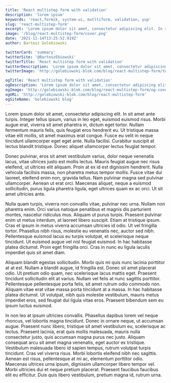 ```yaml
---
title: 'React multistep form with validation'
description: 'lorem ipsum'
keywords: 'react,formik, system-ui, mutltiform, validation, yup'
slug: 'react-multistep-form'
excerpt: 'Lorem ipsum dolor sit amet, consectetur adipiscing elit. In sit amet ante turpis. Integer tellus ipsum, varius in leo eget, euismod euismod risus. Morbi augue erat, viverra sit amet pharetra in, dictum eget tortor. Nullam fermentum mauris felis, quis feugiat eros hendrerit eu. Ut tristique massa vitae elit mollis, sit amet maximus erat congue.'
image: '/blog/react-multistep-form/cover.png'
date: '2021-11-14T13:25:52.919Z'
author: Bartosz Golebiowski

twitterCard: 'summary'
twitterSite: '@BartoszEbiowski'
twitterTitle: 'React multistep form with validation'
twitterDescription: 'Lorem ipsum dolor sit amet, consectetur adipiscing elit. In sit amet ante turpis. Integer tellus ipsum, varius in leo eget, euismod'
twitterImage: 'http://golebiowski-blok.com/blog/react-multistep-form/twitter-cover.png'

ogTitle: 'React multistep form with validation'
ogDescription: 'Lorem ipsum dolor sit amet, consectetur adipiscing elit. In sit amet ante turpis. Integer tellus ipsum, varius in leo eget, euismod' 
ogImage: 'http://golebiowski-blok.com/blog/react-multistep-form/og-cover.png'
ogURL: 'http://golebiowski-blok.com/blog/react-multistep-form'
ogSiteName: 'Golebiowski blog'
---
```


Lorem ipsum dolor sit amet, consectetur adipiscing elit. In sit amet ante turpis. Integer tellus ipsum, varius in leo eget, euismod euismod risus. Morbi augue erat, viverra sit amet pharetra in, dictum eget tortor. Nullam fermentum mauris felis, quis feugiat eros hendrerit eu. Ut tristique massa vitae elit mollis, sit amet maximus erat congue. Fusce eu velit in neque tincidunt ullamcorper eget eget ante. Nulla facilisi. Curabitur suscipit at lectus blandit tristique. Donec aliquet ullamcorper lectus feugiat tempor.

Donec pulvinar, eros sit amet vestibulum varius, dolor neque venenatis lacus, vitae ultrices justo est mollis lectus. Mauris feugiat augue nec risus eleifend, ut ultrices elit aliquam. Proin at ex id est dignissim hendrerit. Nulla vehicula facilisis massa, non pharetra metus tempor mollis. Fusce vitae dui laoreet, eleifend enim non, gravida tellus. Nam pulvinar magna sed pulvinar ullamcorper. Aenean ut erat orci. Maecenas aliquet, neque a euismod sollicitudin, purus ligula pharetra ligula, eget ultrices quam ex ac orci. Ut sit amet ultricies ante.

Nulla quam turpis, viverra non convallis vitae, pulvinar nec urna. Nullam non pharetra enim. Orci varius natoque penatibus et magnis dis parturient montes, nascetur ridiculus mus. Aliquam ut purus turpis. Praesent pulvinar enim ut metus interdum, at laoreet libero suscipit. Etiam at tristique ipsum. Cras et ipsum in metus viverra accumsan ultricies id odio. Ut vel fringilla tortor. Phasellus nibh risus, molestie eu venenatis nec, auctor sed nibh. Pellentesque euismod lacus eu turpis volutpat, et scelerisque neque tincidunt. Ut euismod augue vel nisl feugiat euismod. In hac habitasse platea dictumst. Proin eget fringilla orci. Cras in nunc eu ligula iaculis imperdiet quis sit amet diam.

Aliquam blandit egestas sollicitudin. Morbi quis mi quis nunc lacinia porttitor at at est. Nullam a blandit augue, id fringilla est. Donec sit amet placerat odio. Ut pretium odio quam, nec scelerisque lacus mattis eget. Praesent tincidunt sollicitudin elit at varius. Nullam vel felis at nunc sagittis porttitor. Pellentesque pellentesque porta felis, sit amet rutrum odio commodo non. Aliquam vitae erat vitae massa porta tincidunt at a massa. In hac habitasse platea dictumst. Ut volutpat, nibh quis molestie vestibulum, mauris metus imperdiet eros, sed feugiat dui ligula vitae eros. Praesent bibendum sem eu ipsum luctus euismod.

In non leo at ipsum ultricies convallis. Phasellus dapibus lorem vel neque rhoncus, vel lobortis magna tincidunt. Donec in ornare neque, ut accumsan augue. Praesent nunc libero, tristique sit amet vestibulum eu, scelerisque ac lectus. Praesent lacinia, erat quis mollis malesuada, mauris nulla consectetur justo, quis accumsan magna purus nec justo. Aliquam consequat arcu sit amet magna venenatis, eget auctor ex tristique. Vestibulum malesuada libero id sapien tempus, rutrum volutpat turpis tincidunt. Cras vel viverra risus. Morbi lobortis eleifend nibh nec sagittis. Aenean est risus, pellentesque at mi ac, elementum porttitor odio. Maecenas ultrices urna ipsum, dignissim ullamcorper libero tempor vel. Morbi ultricies dui et neque pretium placerat. Praesent faucibus faucibus elit eu efficitur. Duis quis libero vestibulum, pretium magna id, rutrum urna.

